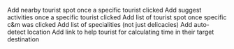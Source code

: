 Add nearby tourist spot once a specific tourist clicked
Add suggest activities once a specific tourist clicked
Add list of tourist spot once specific c&m was clicked
Add list of specialities (not just delicacies)
Add auto-detect location
Add link to help tourist for calculating time in their target destination
<!-- Add back to top button when vertical scroll reaches -->